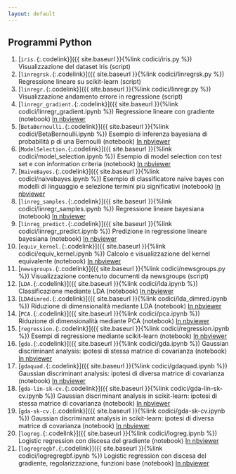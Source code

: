 ```yaml
---
layout: default
---
```


## Programmi Python

1. [`iris.`{:.codelink}]({{ site.baseurl }}{%link codici/iris.py %}) Visualizzazione del dataset Iris (script)
1. [`linregrsk.`{:.codelink}]({{ site.baseurl }}{%link codici/linregrsk.py %}) Regressione lineare su scikit-learn (script)
1. [`linregr.`{:.codelink}]({{ site.baseurl }}{%link codici/linregr.py %}) Visualizzazione andamento errore in regressione (script)
1. [`linregr_gradient.`{:.codelink}]({{ site.baseurl }}{%link codici/linregr_gradient.ipynb %}) Regressione lineare con gradiente (notebook) [In nbviewer](https://nbviewer.jupyter.org/github/tvml/ml1718/blob/master/codici/linregr_gradient.ipynb)
1. [`BetaBernoulli.`{:.codelink}]({{ site.baseurl }}{%link codici/BetaBernoulli.ipynb %}) Esempio di inferenza bayesiana di probabilità p di una Bernoulli (notebook) [In nbviewer](https://nbviewer.jupyter.org/github/tvml/ml1718/blob/master/codici/BetaBernoulli.ipynb)
1. [`ModelSelection.`{:.codelink}]({{ site.baseurl }}{%link codici/model_selection.ipynb %}) Esempio di model selection con test set e con information criteria (notebook) [In nbviewer](https://nbviewer.jupyter.org/github/tvml/ml1718/blob/master/codici/model_selection.ipynb)
1. [`NaiveBayes.`{:.codelink}]({{ site.baseurl }}{%link codici/naivebayes.ipynb %}) Esempio di classificatore naive bayes con modelli di linguaggio e selezione termini più significativi (notebook) [In nbviewer](https://nbviewer.jupyter.org/github/tvml/ml1718/blob/master/codici/naivebayes.ipynb)
1. [`linreg_samples.`{:.codelink}]({{ site.baseurl }}{%link codici/linregr_samples.ipynb %}) Regressione lineare bayesiana (notebook) [In nbviewer](https://nbviewer.jupyter.org/github/tvml/ml1718/blob/master/codici/linregr_samples.ipynb)
1. [`linreg_predict.`{:.codelink}]({{ site.baseurl }}{%link codici/linregr_predict.ipynb %}) Predizione in regressione lineare bayesiana (notebook) [In nbviewer](https://nbviewer.jupyter.org/github/tvml/ml1718/blob/master/codici/linregr_predict.ipynb)
1. [`equiv_kernel.`{:.codelink}]({{ site.baseurl }}{%link codici/equiv_kernel.ipynb %}) Calcolo e visualizzazione del kernel equivalente (notebook) [In nbviewer](https://nbviewer.jupyter.org/github/tvml/ml1718/blob/master/codici/equiv_kernel.ipynb)
1. [`newsgroups.`{:.codelink}]({{ site.baseurl }}{%link codici/newsgroups.py %}) Visualizzazione contenuto documenti da newsgroups (script)
1. [`LDA.`{:.codelink}]({{ site.baseurl }}{%link codici/lda.ipynb %}) Classificazione mediante LDA (notebook) [In nbviewer](https://nbviewer.jupyter.org/github/tvml/ml1718/blob/master/codici/lda.ipynb)
1. [`LDAdimred.`{:.codelink}]({{ site.baseurl }}{%link codici/lda_dimred.ipynb %}) Riduzione di dimensionalità mediante LDA (notebook) [In nbviewer](https://nbviewer.jupyter.org/github/tvml/ml1718/blob/master/codici/lda_dimred.ipynb)
1. [`PCA.`{:.codelink}]({{ site.baseurl }}{%link codici/pca.ipynb %}) Riduzione di dimensionalità mediante PCA (notebook) [In nbviewer](https://nbviewer.jupyter.org/github/tvml/ml1718/blob/master/codici/pca.ipynb)
1. [`regression.`{:.codelink}]({{ site.baseurl }}{%link codici/regression.ipynb %}) Esempi di regressione mediante scikit-learn (notebook) [In nbviewer](https://nbviewer.jupyter.org/github/tvml/ml1718/blob/master/codici/regression.ipynb)
1. [`gda.`{:.codelink}]({{ site.baseurl }}{%link codici/gda.ipynb %}) Gaussian discriminant analysis: ipotesi di stessa matrice di covarianza (notebook) [In nbviewer](https://nbviewer.jupyter.org/github/tvml/ml1718/blob/master/codici/gda.ipynb)
1. [`gdaquad.`{:.codelink}]({{ site.baseurl }}{%link codici/gdaquad.ipynb %}) Gaussian discriminant analysis: ipotesi di diversa matrice di covarianza (notebook) [In nbviewer](https://nbviewer.jupyter.org/github/tvml/ml1718/blob/master/codici/gdaquad.ipynb)
1. [`gda-lin-sk-cv.`{:.codelink}]({{ site.baseurl }}{%link codici/gda-lin-sk-cv.ipynb %}) Gaussian discriminant analysis in scikit-learn: ipotesi di stessa matrice di covarianza (notebook) [In nbviewer](https://nbviewer.jupyter.org/github/tvml/ml1718/blob/master/codici/gda-lin-sk-cv.ipynb)
1. [`gda-sk-cv.`{:.codelink}]({{ site.baseurl }}{%link codici/gda-sk-cv.ipynb %}) Gaussian discriminant analysis in scikit-learn: ipotesi di diversa matrice di covarianza (notebook) [In nbviewer](https://nbviewer.jupyter.org/github/tvml/ml1718/blob/master/codici/gda-sk-cv.ipynb)
1. [`logreg.`{:.codelink}]({{ site.baseurl }}{%link codici/logreg.ipynb %}) Logistic regression con discesa del gradiente (notebook) [In nbviewer](https://nbviewer.jupyter.org/github/tvml/ml1718/blob/master/codici/logreg.ipynb)
1. [`logregregbf.`{:.codelink}]({{ site.baseurl }}{%link codici/logregregbf.ipynb %}) Logistic regression con discesa del gradiente, regolarizzazione, funzioni base (notebook) [In nbviewer](https://nbviewer.jupyter.org/github/tvml/ml1718/blob/master/codici/logregregbf.ipynb)

